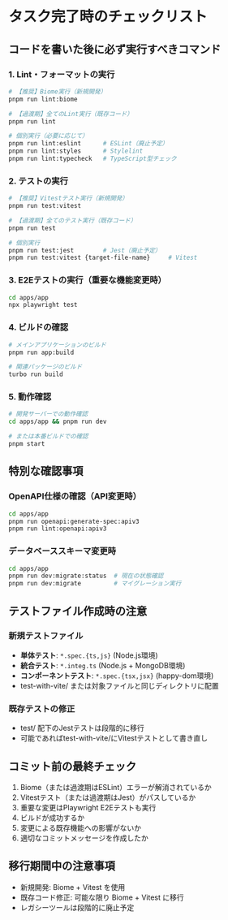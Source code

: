 # タスク完了時のチェックリスト

## コードを書いた後に必ず実行すべきコマンド

### 1. Lint・フォーマットの実行
```bash
# 【推奨】Biome実行（新規開発）
pnpm run lint:biome

# 【過渡期】全てのLint実行（既存コード）
pnpm run lint

# 個別実行（必要に応じて）
pnpm run lint:eslint      # ESLint（廃止予定）
pnpm run lint:styles      # Stylelint
pnpm run lint:typecheck   # TypeScript型チェック
```

### 2. テストの実行
```bash
# 【推奨】Vitestテスト実行（新規開発）
pnpm run test:vitest

# 【過渡期】全てのテスト実行（既存コード）
pnpm run test

# 個別実行
pnpm run test:jest        # Jest（廃止予定）
pnpm run test:vitest {target-file-name}     # Vitest
```

### 3. E2Eテストの実行（重要な機能変更時）
```bash
cd apps/app
npx playwright test
```

### 4. ビルドの確認
```bash
# メインアプリケーションのビルド
pnpm run app:build

# 関連パッケージのビルド
turbo run build
```

### 5. 動作確認
```bash
# 開発サーバーでの動作確認
cd apps/app && pnpm run dev

# または本番ビルドでの確認
pnpm start
```

## 特別な確認事項

### OpenAPI仕様の確認（API変更時）
```bash
cd apps/app
pnpm run openapi:generate-spec:apiv3
pnpm run lint:openapi:apiv3
```

### データベーススキーマ変更時
```bash
cd apps/app
pnpm run dev:migrate:status  # 現在の状態確認
pnpm run dev:migrate         # マイグレーション実行
```

## テストファイル作成時の注意

### 新規テストファイル
- **単体テスト**: `*.spec.{ts,js}` (Node.js環境)
- **統合テスト**: `*.integ.ts` (Node.js + MongoDB環境)  
- **コンポーネントテスト**: `*.spec.{tsx,jsx}` (happy-dom環境)
- test-with-vite/ または対象ファイルと同じディレクトリに配置

### 既存テストの修正
- test/ 配下のJestテストは段階的に移行
- 可能であればtest-with-vite/にVitestテストとして書き直し

## コミット前の最終チェック
1. Biome（または過渡期はESLint）エラーが解消されているか
2. Vitestテスト（または過渡期はJest）がパスしているか
3. 重要な変更はPlaywright E2Eテストも実行
4. ビルドが成功するか
5. 変更による既存機能への影響がないか
6. 適切なコミットメッセージを作成したか

## 移行期間中の注意事項
- 新規開発: Biome + Vitest を使用
- 既存コード修正: 可能な限り Biome + Vitest に移行
- レガシーツールは段階的に廃止予定